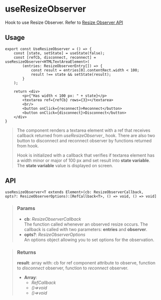 # useResizeObserver
Hook to use Resize Observer. Refer to [Resize Observer API](https://developer.mozilla.org/en-US/docs/Web/API/Resize_Observer_API)

## Usage

```tsx
export const UseResizeObserver = () => {
	const [state, setState] = useState(false);
	const [refCb, disconnect, reconnect] = useResizeObserver<HTMLTextAreaElement>(
		(entries: ResizeObserverEntry[]) => {
			const result = entries[0].contentRect.width < 100;
			result !== state && setState(result);
		}
	);

	return <div>
		<p>{"Has width < 100 px: " + state}</p>
		<textarea ref={refCb} rows={3}></textarea>
		<br/>
		<button onClick={reconnect}>Reconnect</button>
		<button onClick={disconnect}>Disconnect</button>
	</div>
}
```

> The component renders a textarea element with a ref that receives callback returned from _useResizeObserver__ hook. There are also two button to disconnect and reconnect observer by functions returned from hook.
> 
> Hook is initialized with a callback that verifies if textarea element has a width minor or major of 100 px amd set result into __state variable__. The __state variable__ value is displayed on screen.


## API

```tsx
useResizeObserver<T extends Element>(cb: ResizeObserverCallback, opts?: ResizeObserverOptions):[RefCallback<T>, () => void, () => void]
```

> ### Params
>
> - __cb__: _ResizeObserverCallback_  
The function called whenever an observed resize occurs. The callback is called with two parameters: __entries__ and __observer__.
> - __opts?__: _ResizeObserverOptions_  
An options object allowing you to set options for the observation.
>

> ### Returns
>
> __result__: array with: cb for ref component attribute to observe, function to _disconnect_ observer, function to _reconnect_ observer.
> - __Array__:  
>     - _RefCallback<T>_  
>     - _()=>void_  
>     - _()=>void_  
>